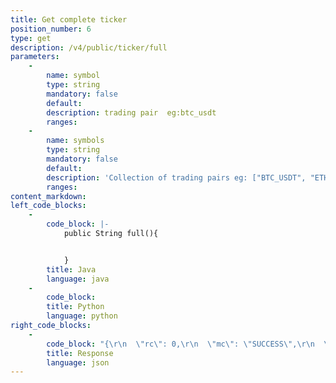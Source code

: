 ```yaml
---
title: Get complete ticker
position_number: 6
type: get
description: /v4/public/ticker/full
parameters:
    -
        name: symbol
        type: string
        mandatory: false
        default:
        description: trading pair  eg:btc_usdt
        ranges:
    -
        name: symbols
        type: string
        mandatory: false
        default:
        description: 'Collection of trading pairs eg: ["BTC_USDT", "ETH_USDT"]'
        ranges:
content_markdown:
left_code_blocks:
    -
        code_block: |-
            public String full(){


            }
        title: Java
        language: java
    -
        code_block:
        title: Python
        language: python
right_code_blocks:
    -
        code_block: "{\r\n  \"rc\": 0,\r\n  \"mc\": \"SUCCESS\",\r\n  \"ma\": [],\r\n  \"result\": [\r\n    {\r\n      \"s\": \"btc_usdt\",     //symbol\r\n      \"t\": 1661856036925,  //time\r\n      \"cv\": \"0.0000\",      //change value\r\n      \"cr\": \"0.00\",        //change rate\r\n      \"o\": \"9000.0000\",    //open price\r\n      \"l\": \"9000.0000\",    //low\r\n      \"h\": \"9000.0000\",    //high\r\n      \"c\": \"9000.0000\",    //close price\r\n      \"q\": \"0.0136\",       //quantity\r\n      \"v\": \"122.9940\",     //volume\r\n      \"ap\": null,          //asks price(sell one price)\r\n      \"aq\": null,          //asks qty(sell one quantity)\r\n      \"bp\": null,           //bids price(buy one price)\r\n      \"bq\": null           //bids qty(buy one quantity)\r\n    }\r\n  ]\r\n}"
        title: Response
        language: json
---
```

